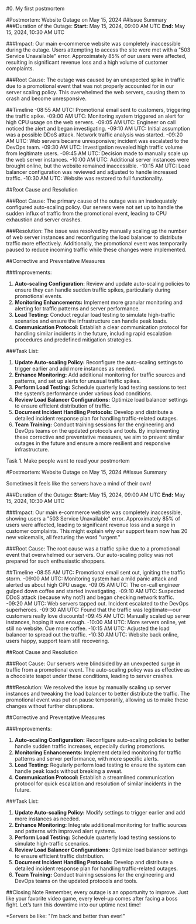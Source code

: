 #0. My first postmortem

#Postmortem: Website Outage on May 15, 2024
##Issue Summary
###Duration of the Outage:
**Start:** May 15, 2024, 09:00 AM UTC
**End:** May 15, 2024, 10:30 AM UTC

###Impact:
Our main e-commerce website was completely inaccessible during the outage. Users attempting to access the site were met with a "503 Service Unavailable" error. Approximately 85% of our users were affected, resulting in significant revenue loss and a high volume of customer complaints.

###Root Cause:
The outage was caused by an unexpected spike in traffic due to a promotional event that was not properly accounted for in our server scaling policy. This overwhelmed the web servers, causing them to crash and become unresponsive.

##Timeline
-08:55 AM UTC: Promotional email sent to customers, triggering the traffic spike.
-09:00 AM UTC: Monitoring system triggered an alert for high CPU usage on the web servers.
-09:05 AM UTC: Engineer on call noticed the alert and began investigating.
-09:10 AM UTC: Initial assumption was a possible DDoS attack. Network traffic analysis was started.
-09:20 AM UTC: Web servers became unresponsive; incident was escalated to the DevOps team.
-09:30 AM UTC: Investigation revealed high traffic volume from legitimate users.
-09:45 AM UTC: Decision made to manually scale up the web server instances.
-10:00 AM UTC: Additional server instances were brought online, but the website remained inaccessible.
-10:15 AM UTC: Load balancer configuration was reviewed and adjusted to handle increased traffic.
-10:30 AM UTC: Website was restored to full functionality.

##Root Cause and Resolution

###Root Cause:
The primary cause of the outage was an inadequately configured auto-scaling policy. Our servers were not set up to handle the sudden influx of traffic from the promotional event, leading to CPU exhaustion and server crashes.

###Resolution:
The issue was resolved by manually scaling up the number of web server instances and reconfiguring the load balancer to distribute traffic more effectively. Additionally, the promotional event was temporarily paused to reduce incoming traffic while these changes were implemented.

##Corrective and Preventative Measures

###Improvements:

1. **Auto-scaling Configuration:** Review and update auto-scaling policies to ensure they can handle sudden traffic spikes, particularly during promotional events.
2. **Monitoring Enhancements:** Implement more granular monitoring and alerting for traffic patterns and server performance.
3. **Load Testing:** Conduct regular load testing to simulate high-traffic scenarios and ensure the infrastructure can handle peak loads.
4. **Communication Protocol:** Establish a clear communication protocol for handling similar incidents in the future, including rapid escalation procedures and predefined mitigation strategies.

###Task List:

1. **Update Auto-scaling Policy:** Reconfigure the auto-scaling settings to trigger earlier and add more instances as needed.
2. **Enhance Monitoring:** Add additional monitoring for traffic sources and patterns, and set up alerts for unusual traffic spikes.
3. **Perform Load Testing:** Schedule quarterly load testing sessions to test the system’s performance under various load conditions.
4. **Review Load Balancer Configurations:** Optimize load balancer settings to ensure efficient distribution of traffic.
5. **Document Incident Handling Protocols:** Develop and distribute a detailed incident response plan for handling traffic-related outages.
6. **Team Training:** Conduct training sessions for the engineering and DevOps teams on the updated protocols and tools.
By implementing these corrective and preventative measures, we aim to prevent similar outages in the future and ensure a more resilient and responsive infrastructure.



Task 1. Make people want to read your postmortem

#Postmortem: Website Outage on May 15, 2024
##Issue Summary

Sometimes it feels like the servers have a mind of their own!

###Duration of the Outage:
**Start:** May 15, 2024, 09:00 AM UTC
**End:** May 15, 2024, 10:30 AM UTC

###Impact:
Our main e-commerce website was completely inaccessible, showing users a "503 Service Unavailable" error. Approximately 85% of users were affected, leading to significant revenue loss and a surge in customer complaints. This might explain why our support team now has 20 new voicemails, all featuring the word "urgent."

###Root Cause:
The root cause was a traffic spike due to a promotional event that overwhelmed our servers. Our auto-scaling policy was not prepared for such enthusiastic shoppers.

##Timeline
-08:55 AM UTC: Promotional email sent out, igniting the traffic storm.
-09:00 AM UTC: Monitoring system had a mild panic attack and alerted us about high CPU usage.
-09:05 AM UTC: The on-call engineer gulped down coffee and started investigating.
-09:10 AM UTC: Suspected DDoS attack (because why not?) and began checking network traffic.
-09:20 AM UTC: Web servers tapped out. Incident escalated to the DevOps superheroes.
-09:30 AM UTC: Found that the traffic was legitimate—our customers really love discounts!
-09:45 AM UTC: Manually scaled up server instances, hoping it was enough.
-10:00 AM UTC: More servers online, yet still no website. Cue more coffee.
-10:15 AM UTC: Adjusted the load balancer to spread out the traffic.
-10:30 AM UTC: Website back online, users happy, support team still recovering.

##Root Cause and Resolution

###Root Cause:
Our servers were blindsided by an unexpected surge in traffic from a promotional event. The auto-scaling policy was as effective as a chocolate teapot under these conditions, leading to server crashes.

###Resolution:
We resolved the issue by manually scaling up server instances and tweaking the load balancer to better distribute the traffic. The promotional event was put on pause temporarily, allowing us to make these changes without further disruptions.

##Corrective and Preventative Measures

###Improvements:

1. **Auto-scaling Configuration:** Reconfigure auto-scaling policies to better handle sudden traffic increases, especially during promotions.
2. **Monitoring Enhancements:** Implement detailed monitoring for traffic patterns and server performance, with more specific alerts.
3. **Load Testing:** Regularly perform load testing to ensure the system can handle peak loads without breaking a sweat.
4. **Communication Protocol:** Establish a streamlined communication protocol for quick escalation and resolution of similar incidents in the future.

###Task List:

1. **Update Auto-scaling Policy:** Modify settings to trigger earlier and add more instances as needed.
2. **Enhance Monitoring:** Integrate additional monitoring for traffic sources and patterns with improved alert systems.
3. **Perform Load Testing:** Schedule quarterly load testing sessions to simulate high-traffic scenarios.
4. **Review Load Balancer Configurations:** Optimize load balancer settings to ensure efficient traffic distribution.
5. **Document Incident Handling Protocols:** Develop and distribute a detailed incident response plan for handling traffic-related outages.
6. **Team Training:** Conduct training sessions for the engineering and DevOps teams on the updated protocols and tools.

##Closing Note
Remember, every outage is an opportunity to improve. Just like your favorite video game, every level-up comes after facing a boss fight. Let’s turn this downtime into our uptime next time!


*Servers be like: "I’m back and better than ever!"
